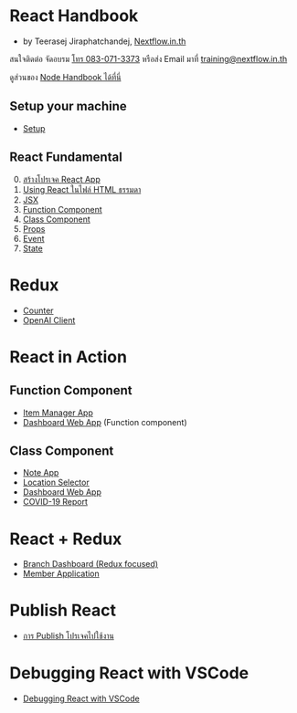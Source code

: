 
# React Handbook

- by Teerasej Jiraphatchandej, [Nextflow.in.th](https://www.nextflow.in.th)

สนใจติดต่อ จัดอบรม [โทร 083-071-3373](tel:083-071-3373) หรือส่ง Email มาที่ [training@nextflow.in.th](mailto:training@nextflow.in.th)

ดูส่วนของ [Node Handbook ได้ที่นี่](https://github.com/teerasej/node-handbook/)

## Setup your machine

- [Setup](contents/setup.md)


## React Fundamental 


0. [สร้างโปรเจค React App](contents//create-react-app.md)
1. [Using React ในไฟล์ HTML ธรรมดา](contents//using-react.md)
2. [JSX](contents//jsx.md)
3. [Function Component](contents//function-component.md)
4. [Class Component](contents//class-component.md)
5. [Props](contents//props.md)
6. [Event](contents//event.md)
7. [State](contents//state.md)

# Redux 

- [Counter](contents//practice/counter/readme.md)
- [OpenAI Client](contents//practice/openai/readme.md)


# React in Action 

## Function Component 

- [Item Manager App](contents//practice/item-manager-app/readme.md)
- [Dashboard Web App](contents/practice/dashboard-app-function-component/readme.md) (Function component)

## Class Component

- [Note App](contents/practice/note-app-saga/readme.md)
- [Location Selector](contents/practice/location-selector/readme.md)
- [Dashboard Web App](contents/practice/dashboard-app/readme.md)
- [COVID-19 Report](contents/practice/covid-today/readme.md)

# React + Redux 

- [Branch Dashboard (Redux focused)](contents/practice/dashboard-app-redux-focus/readme.md)
- [Member Application](contents/practice/member-app/readme.md)

# Publish React

- [การ Publish โปรเจคไปใช้งาน](contents/publish.md) 

# Debugging React with VSCode

- [Debugging React with VSCode](contents/debugging.md)
